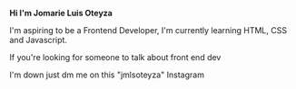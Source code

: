 **Hi I'm Jomarie Luis Oteyza**

I'm aspiring to be a Frontend Developer, I'm currently learning HTML, CSS and Javascript.

If you're looking for someone to talk about front end dev 

I'm down just dm me on this "jmlsoteyza" Instagram
